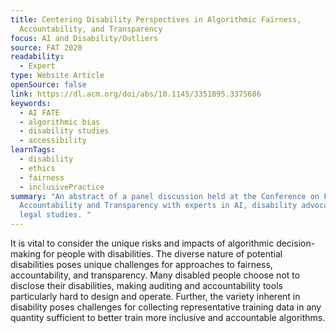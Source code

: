 ```yaml
---
title: Centering Disability Perspectives in Algorithmic Fairness,
  Accountability, and Transparency
focus: AI and Disability/Outliers
source: FAT 2020
readability:
  - Expert
type: Website Article
openSource: false
link: https://dl.acm.org/doi/abs/10.1145/3351095.3375686
keywords:
  - AI FATE
  - algorithmic bias
  - disability studies
  - accessibility
learnTags:
  - disability
  - ethics
  - fairness
  - inclusivePractice
summary: "An abstract of a panel discussion held at the Conference on Fairness,
  Accountability and Transparency with experts in AI, disability advocacy and
  legal studies. "
---
```

It is vital to consider the unique risks and impacts of algorithmic decision-making for people with disabilities. The diverse nature of potential disabilities poses unique challenges for approaches to fairness, accountability, and transparency. Many disabled people choose not to disclose their disabilities, making auditing and accountability tools particularly hard to design and operate. Further, the variety inherent in disability poses challenges for collecting representative training data in any quantity sufficient to better train more inclusive and accountable algorithms.
